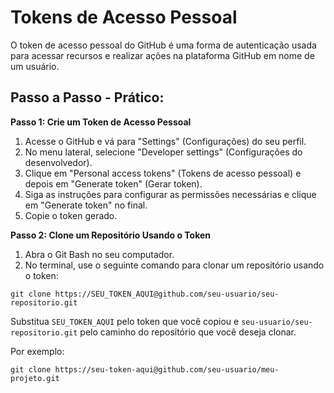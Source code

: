 # Tokens de Acesso Pessoal
 
 

O token de acesso pessoal do GitHub é uma forma de autenticação usada para acessar recursos e realizar ações na plataforma GitHub em nome de um usuário.


## Passo a Passo - Prático:

**Passo 1: Crie um Token de Acesso Pessoal**

1. Acesse o GitHub e vá para "Settings" (Configurações) do seu perfil.
2. No menu lateral, selecione "Developer settings" (Configurações do desenvolvedor).
3. Clique em "Personal access tokens" (Tokens de acesso pessoal) e depois em "Generate token" (Gerar token).
4. Siga as instruções para configurar as permissões necessárias e clique em "Generate token" no final.
5. Copie o token gerado.

**Passo 2: Clone um Repositório Usando o Token**

1. Abra o Git Bash no seu computador.
2. No terminal, use o seguinte comando para clonar um repositório usando o token:

```
git clone https://SEU_TOKEN_AQUI@github.com/seu-usuario/seu-repositorio.git
```

Substitua `SEU_TOKEN_AQUI` pelo token que você copiou e `seu-usuario/seu-repositorio.git` pelo caminho do repositório que você deseja clonar.

Por exemplo:

```
git clone https://seu-token-aqui@github.com/seu-usuario/meu-projeto.git
```